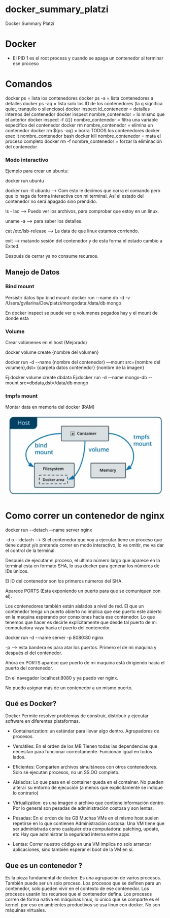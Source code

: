 # docker_summary_platzi
Docker Summary Platzi

# Docker
- El PID 1 es el root process y cuando se apaga un contenedor al terminar ese proceso

# Comandos
docker ps = lista los contenedores
docker ps -a = lista contenedores a detalles
docker ps -aq = lista solo los ID de los contenedores (la q significa quiet, tranquilo o silencioso)
docker inspect id_contenedor = detalles internos del contenedor
docker inspect nombre_contenedor = lo mismo que el anterior
docker inspect -f {{}} nombre_contenedor = filtra una variable especifico del contenedor
docker rm nombre_contenedor = elimina un contenedor
docker rm $(ps -aq) = borra TODOS los contenedores
docker exec it nombre_contenedor bash
docker kill nombre_contenedor = mata el proceso completo
docker rm -f nombre_contenedor = forzar la eliminación del contenedor

### **Modo interactivo**

Ejemplo para crear un ubuntu:

docker run ubuntu

docker run -it ubuntu —> Com esto le decimos que corra el comando pero que lo haga de forma interactiva con mi terminal. Así el estado del contenedor no será apagado sino prendido.

ls - lac —> Puedo ver los archivos, para comprobar que estoy en un linux.

uname -a —> para saber los detalles.

cat /etc/lsb-release —> La data de que linux estamos corriendo.

exit —> matando sesión del contenedor y de esta forma el estado cambio a Exited.

Después de cerrar ya no consume recursos.

## Manejo de Datos

### Bind mount
Persistir datos tipo bind mount:
docker run --name db -d -v /Users/gvilarina/Dev/platzi/mongodata:/data/db mongo

En docker inspect se puede ver q volumenes pegados hay y el mount de donde esta

### Volume
Crear volúmenes en el host (Mejorado)

docker volume create {nombre del volumen}

docker run -d --name {nombre del contenedor} —mount src={nombre del volumen},dst= {carpeta datos contenedor} {nombre de la imagen}

Ej:docker volume create dbdata
Ej:docker run -d --name mongo-db --mount src=dbdata,dst=/data/db mongo

### tmpfs mount
Montar data en memoria del docker (RAM)

![image](images/docker-data-persist.PNG)

# Como correr un contenedor de nginx
docker run --detach --name server nginx

-d o --detach —> Si el contenedor que voy a ejecutar tiene un proceso que tiene output y/o pretende correr en modo interactivo, lo va omitir, me va dar el control de la terminal.

Después de ejecutar el proceso, el ultimo número largo que aparece en la terminal esta en formato SHA, lo usa docker para generar los números de IDs únicos.

El ID del contenedor son los primeros números del SHA.

Aparece PORTS (Esta exponiendo un puerto para que se comuniquen con el).

Los contenedores también están aislados a nivel de red. El que un contenedor tenga un puerto abierto no implica que ese puerto este abierto en la maquina esperando por conexiones hacia ese contenedor. Lo que tenemos que hacer es decirle explícitamente que desde tal puerto de mi computadora vaya hacia el puerto del contenedor.

docker run -d --name server -p 8080:80 nginx

-p —> esta bandera es para atar los puertos. Primero el de mi maquina y después el del contenedor.

Ahora en PORTS aparece que puerto de mi maquina está dirigiendo hacia el puerto del contenedor.

En el navegador localhost:8080 y ya puedo ver nginx.

No puedo asignar más de un contenedor a un mismo puerto.

## Qué es Docker?
Docker Permite resolver problemas de construir, distribuir y ejecutar software en diferentes plataformas.

- Containarization: un estándar para llevar algo dentro. Agrupadores de procesos.

- Versátiles:
En el orden de los MB
Tienen todas las dependencias que necesitan para funcionar correctamente.
Funcionan igual en todos lados.

- Eficientes:
Comparten archivos simultáneos con otros contenedores.
Solo se ejecutan procesos, no un SS.OO completo.

- Aislados:
Lo que pasa en el container queda en el container.
No pueden alterar su entorno de ejecución (a menos que explícitamente se indique lo contrario)

- Virtualization: es una imagen o archivo que contiene información dentro. Por lo general son pesadas de administración costosa y son lentas.

- Pesadas:
En el orden de los GB
Muchas VMs en el mismo host suelen repetirse en lo que contienen
Administración costosa:
Una VM tiene que ser administrada como cualquier otra computadora: patching, update, etc
Hay que administrar la seguridad interna entre apps

- Lentas:
Correr nuestro código en una VM implica no solo arrancar aplicaciones, sino también esperar el boot de la VM en sí.

## Que es un contenedor ?

Es la pieza fundamental de docker.
Es una agrupación de varios procesos. También puede ser un solo proceso.
Los procesos que se definen para un contenedor, solo pueden vivir en el contexto de ese contenedor.
Los procesos usarán los recursos que el contenedor defina.
Los procesos corren de forma nativa en máquinas linux, lo único que se comparte es el kernel. por eso en ambientes productivos se usa linux con docker.
No son máquinas virtuales.